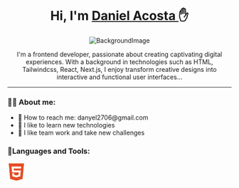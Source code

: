 <div align="center">
  <h1 align="center"> Hi, I'm <a href=""> Daniel Acosta </a>✋</h1>
<img src="https://wallpaperaccess.com/full/5105718.jpg" title="BackgroundImage" alt="BackgroundImage" height="200px" width="1000px"/>
  <p>I'm a frontend developer, passionate about creating captivating digital experiences. With a background in technologies such as HTML, Tailwindcss, React, Next.js, I enjoy transform creative designs into interactive and functional user interfaces...</p>
</div>
<hr/>
<div>
<h3>👨‍💻 About me:</h3>
<ul>
  <li>📩 How to reach me: danyel2706@gmail.com</li>
  <li>📖 I like to learn new technologies</li>
  <li>👊 I like team work and take new challenges</li>
</ul>
<h3>🔨Languages and Tools:</h3>
  <img src="https://github.com/devicons/devicon/blob/master/icons/html5/html5-plain.svg" title="HTML" alt="HTML" height="40" width="40"/>
</div>


